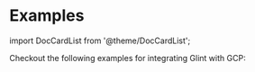 # Examples

import DocCardList from '@theme/DocCardList';

Checkout the following examples for integrating Glint with GCP:

<DocCardList/>
